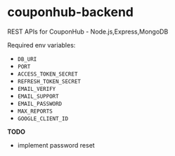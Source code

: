 # couponhub-backend

REST APIs for CouponHub - Node.js,Express,MongoDB

Required env variables:

- `DB_URI`
- `PORT`
- `ACCESS_TOKEN_SECRET`
- `REFRESH_TOKEN_SECRET`
- `EMAIL_VERIFY`
- `EMAIL_SUPPORT`
- `EMAIL_PASSWORD`
- `MAX_REPORTS`
- `GOOGLE_CLIENT_ID`

**TODO**

- implement password reset
